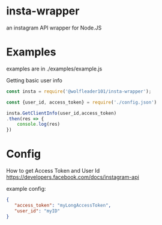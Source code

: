 # insta-wrapper
 an instagram API wrapper for Node.JS



# Examples
examples are in ./examples/example.js

Getting basic user info
```js
const insta = require('@wolfleader101/insta-wrapper');

const {user_id, access_token} = require('./config.json')

insta.GetClientInfo(user_id,access_token)
.then(res => {
    console.log(res)
})
```

# Config
 How to get Access Token and User Id
 https://developers.facebook.com/docs/instagram-api

 example config:
 ```json
 {
    "access_token": "myLongAccessToken",
    "user_id": "myID"
}
 ```
